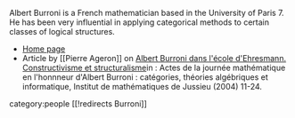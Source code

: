 Albert Burroni is a French mathematician based in the University of Paris 7. He has been very influential in applying categorical methods to certain classes of logical structures.



* [Home page](http://www.pps.univ-paris-diderot.fr/~burroni/)
* Article by [[Pierre Ageron]] on [Albert Burroni dans l'&#233;cole d'Ehresmann. Constructivisme et structuralisme](http://www.math.unicaen.fr/~ageron/histoire-philo.html)in : Actes de la journ&#233;e math&#233;matique en l'honnneur d'Albert Burroni : cat&#233;gories, th&#233;ories alg&#233;briques et informatique, Institut de math&#233;matiques de Jussieu (2004) 11-24.

category:people
[[!redirects Burroni]]